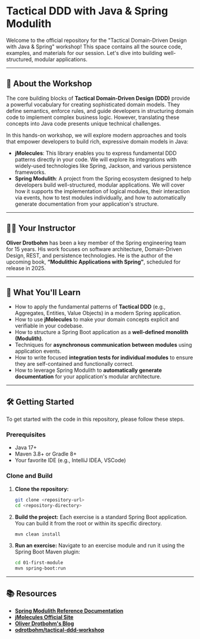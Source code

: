 # Tactical DDD with Java & Spring Modulith

Welcome to the official repository for the "Tactical Domain-Driven Design with Java & Spring" workshop\! This space contains all the source code, examples, and materials for our session. Let's dive into building well-structured, modular applications.

-----

## 🧐 About the Workshop

The core building blocks of **Tactical Domain-Driven Design (DDD)** provide a powerful vocabulary for creating sophisticated domain models. They define semantics, enforce rules, and guide developers in structuring domain code to implement complex business logic. However, translating these concepts into Java code presents unique technical challenges.

In this hands-on workshop, we will explore modern approaches and tools that empower developers to build rich, expressive domain models in Java:

* **jMolecules**: This library enables you to express fundamental DDD patterns directly in your code. We will explore its integrations with widely-used technologies like Spring, Jackson, and various persistence frameworks.
* **Spring Modulith**: A project from the Spring ecosystem designed to help developers build well-structured, modular applications. We will cover how it supports the implementation of logical modules, their interaction via events, how to test modules individually, and how to automatically generate documentation from your application's structure.

-----

## 👨‍🏫 Your Instructor

**Oliver Drotbohm** has been a key member of the Spring engineering team for 15 years. His work focuses on software architecture, Domain-Driven Design, REST, and persistence technologies. He is the author of the upcoming book, **“Modulithic Applications with Spring”**, scheduled for release in 2025.

-----

## 🎯 What You'll Learn

* How to apply the fundamental patterns of **Tactical DDD** (e.g., Aggregates, Entities, Value Objects) in a modern Spring application.
* How to use **jMolecules** to make your domain concepts explicit and verifiable in your codebase.
* How to structure a Spring Boot application as a **well-defined monolith (Modulith)**.
* Techniques for **asynchronous communication between modules** using application events.
* How to write focused **integration tests for individual modules** to ensure they are self-contained and functionally correct.
* How to leverage Spring Modulith to **automatically generate documentation** for your application's modular architecture.

-----

## 🛠️ Getting Started

To get started with the code in this repository, please follow these steps.

### **Prerequisites**

* Java 17+
* Maven 3.8+ or Gradle 8+
* Your favorite IDE (e.g., IntelliJ IDEA, VSCode)

### **Clone and Build**

1.  **Clone the repository:**

    ```bash
    git clone <repository-url>
    cd <repository-directory>
    ```

2.  **Build the project:**
    Each exercise is a standard Spring Boot application. You can build it from the root or within its specific directory.

    ```bash
    mvn clean install
    ```

3.  **Run an exercise:**
    Navigate to an exercise module and run it using the Spring Boot Maven plugin:

    ```bash
    cd 01-first-module
    mvn spring-boot:run
    ```

-----

## 📚 Resources

* **[Spring Modulith Reference Documentation](https://docs.spring.io/spring-modulith/reference/index.html)**
* **[jMolecules Official Site](https://jmolecules.org/)**
* **[Oliver Drotbohm's Blog](https://odrotbohm.de/)**
* **[odrotbohm/tactical-ddd-workshop](https://github.com/odrotbohm/tactical-ddd-workshop)**
